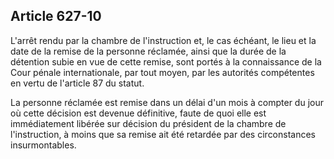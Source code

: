 Article 627-10
----
L'arrêt rendu par la chambre de l'instruction et, le cas échéant, le lieu et la
date de la remise de la personne réclamée, ainsi que la durée de la détention
subie en vue de cette remise, sont portés à la connaissance de la Cour pénale
internationale, par tout moyen, par les autorités compétentes en vertu de
l'article 87 du statut.

La personne réclamée est remise dans un délai d'un mois à compter du jour où
cette décision est devenue définitive, faute de quoi elle est immédiatement
libérée sur décision du président de la chambre de l'instruction, à moins que sa
remise ait été retardée par des circonstances insurmontables.
